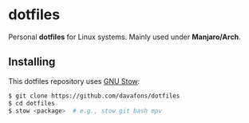 # dotfiles
Personal __dotfiles__ for Linux systems. Mainly used under __Manjaro/Arch__.

## Installing

This dotfiles repository uses [GNU Stow](https://www.gnu.org/software/stow/):

```sh
$ git clone https://github.com/davafons/dotfiles
$ cd dotfiles
$ stow <package>  # e.g., stow git bash mpv
```
